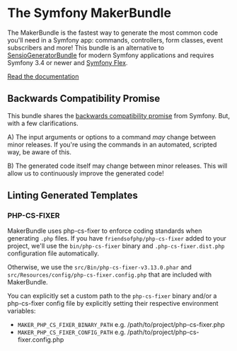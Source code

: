 The Symfony MakerBundle
=======================

The MakerBundle is the fastest way to generate the most common code you'll
need in a Symfony app: commands, controllers, form classes, event subscribers
and more! This bundle is an alternative to [SensioGeneratorBundle][1] for modern
Symfony applications and requires Symfony 3.4 or newer and [Symfony Flex][2].

[Read the documentation][3]

Backwards Compatibility Promise
-------------------------------

This bundle shares the [backwards compatibility promise][4] from
Symfony. But, with a few clarifications.

A) The input arguments or options to a command *may* change between
   minor releases. If you're using the commands in an automated,
   scripted way, be aware of this.

B) The generated code itself may change between minor releases. This
   will allow us to continuously improve the generated code!

[1]: https://github.com/sensiolabs/SensioGeneratorBundle
[2]: https://symfony.com/doc/current/setup/flex.html
[3]: https://symfony.com/doc/current/bundles/SymfonyMakerBundle/index.html
[4]: https://symfony.com/doc/current/contributing/code/bc.html

## Linting Generated Templates

### PHP-CS-FIXER

MakerBundle uses php-cs-fixer to enforce coding standards when generating `.php`
files. If you have `friendsofphp/php-cs-fixer` added to your project, we'll
use the `bin/php-cs-fixer` binary and `.php-cs-fixer.dist.php` configuration file
automatically.

Otherwise, we use the `src/Bin/php-cs-fixer-v3.13.0.phar` and
`src/Resources/config/php-cs-fixer.config.php` that are included with MakerBundle.

You can explicitly set a custom path to the `php-cs-fixer` binary and/or a 
php-cs-fixer config file by explicitly setting their respective environment
variables:

- `MAKER_PHP_CS_FIXER_BINARY_PATH` e.g. /path/to/project/php-cs-fixer.php
- `MAKER_PHP_CS_FIXER_CONFIG_PATH` e.g. /path/to/project/php-cs-fixer.config.php
